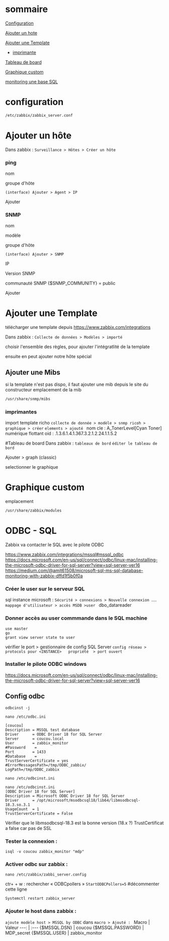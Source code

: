 # sommaire
[Configuration](#configuration)

[Ajouter un hote](#Ajouter-un-hôte)

[Ajouter une Template](#Ajouter-une-Template)

 - [imprimante](#imprimantes)

[Tableau de board](#Tableau-de-board)

[Graphique custom](#Graphique-custom)

[monitoring une base SQL](#ODBC---sql)



# configuration
```bash
/etc/zabbix/zabbix_server.conf
```

# Ajouter un hôte
Dans zabbix : ```Surveillance > Hôtes > Créer un hôte```

### ping 
nom

groupe d'hôte

```(interface) Ajouter > Agent > IP```

Ajouter

### SNMP
nom

modèle 

groupe d'hôte

```(interface) Ajouter > SNMP```

IP

Version SNMP

communauté SNMP {$SNMP_COMMUNITY} = public

Ajouter


# Ajouter une Template
télécharger une template depuis https://www.zabbix.com/integrations

Dans zabbix : ```Collecte de données > Modèles > importé```

choisir l'ensemble des règles, pour ajouter l'intégratlité de la template

ensuite en peut ajouter notre hôte  spécial

## Ajouter une Mibs
si la template n'est pas dispo, il faut ajouter une mib depuis le site du constructeur
emplacement de la mib
```bash
/usr/share/snmp/mibs 
```

### imprimantes
import template richo
```collecte de donnée > modèle > snmp ricoh > graphique > créer```
```elements > ajouté ```
nom
cle : A_TonerLevel[Cyan Toner]
numérique flottant
oid : .1.3.6.1.4.1.367.3.2.1.2.24.1.1.5.2


#Tableau de board
Dans zabbix : ```tableaux de bord```
```éditer le tableau de bord```

Ajouter > graph (classic)

selectionner le graphique


# Graphique custom
emplacement
```bash
/usr/share/zabbix/modules 
```



# ODBC - SQL
Zabbix va contacter le SQL avec le pilote ODBC

https://www.zabbix.com/integrations/mssql#mssql_odbc
https://docs.microsoft.com/en-us/sql/connect/odbc/linux-mac/installing-the-microsoft-odbc-driver-for-sql-server?view=sql-server-ver16
https://medium.com/@amit61508/microsoft-sql-ms-sql-database-monitoring-with-zabbix-dffd1f5b0f0a

### Créer le user sur le serveur SQL
sql instance   microsoft : ```Sécurité > connexions > Nouvelle connexion ```....
```mappage d'utilisateur > accès MSDB >user ```  dbo_datareader

### Donner accès au user    commmande dans le SQL machine
```
use master
go
grant view server state to user
```
vérifier le port      > gestionnaire de config SQL Server
```config réseau > protocols pour <INSTANCE>   propriété  > port ouvert ```

### Installer le pilote ODBC windows 
https://docs.microsoft.com/en-us/sql/connect/odbc/linux-mac/installing-the-microsoft-odbc-driver-for-sql-server?view=sql-server-ver16


## Config odbc

```odbcinst -j```

```nano /etc/odbc.ini```

```
[coucou]
Description = MSSQL test database
Driver      = ODBC Driver 18 for SQL Server
Server      = coucou.local
User        = zabbix_monitor
#Password    =
Port        = 1433
#Database    =
TrustServerCertificate = yes
#ErrorMessagesPath=/tmp/ODBC_zabbix/
LogPath=/tmp/ODBC_zabbix
```

```nano /etc/odbcinst.ini```

```
nano /etc/odbcinst.ini
[ODBC Driver 18 for SQL Server]
Description = Microsoft ODBC Driver 18 for SQL Server
Driver      = /opt/microsoft/msodbcsql18/lib64/libmsodbcsql-18.3.so.3.1
UsageCount  = 1
TrustServerCertificate = False
```
Vérifier que le libmsodbcsql-18.3 est la bonne version (18.x ?)
TrustCertificat a false car pas de SSL


### Tester la connexion : 
```isql -v coucou zabbix_monitor "mdp"```


### Activer odbc sur zabbix :
```nano /etc/zabbix/zabbi_server.config```

ctr+ + w : rechercher  « ODBCpollers »
```StartODBCPollers=5```                #décommenter cette ligne

```Systemctl restart zabbix_server```

### Ajouter le host dans zabbix : 
```ajoute modèle host > MSSQL by ODBC```
dans ```macro > Ajouté : ```
Macro | Valeur
 ---: | :---
{$MSSQL.DSN} | coucou
{$MSSQL.PASSWORD} | MDP_secret
{$MSSQL.USER} | zabbix_monitor



